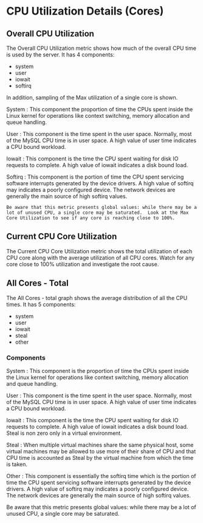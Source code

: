 # CPU Utilization Details (Cores)

## Overall CPU Utilization

The Overall CPU Utilization metric shows how much of the overall CPU time is used by the server. It has 4 components:

* system
* user
* iowait
* softirq

In addition, sampling of the Max utilization of a single core is shown.

System
: This component the proportion of time the CPUs spent inside the Linux kernel for operations like context switching, memory allocation and queue handling.

User
: This component is the time spent in the user space.  Normally, most of the MySQL CPU time is in user space. A high value of user time indicates a CPU bound workload.

Iowait
: This component is the time the CPU spent waiting for disk IO requests to complete.  A high value of iowait indicates a disk bound load.

Softirq
: This component is the portion of time the CPU spent servicing software interrupts generated by the device drivers.  A high value of softirq may indicates a poorly configured device.  The network devices are generally the main source of high softirq values.

    Be aware that this metric presents global values: while there may be a lot of unused CPU, a single core may be saturated.  Look at the Max Core Utilization to see if any core is reaching close to 100%.

## Current CPU Core Utilization

The Current CPU Core Utilization metric shows the total utilization of each CPU core along with the average utilization of all CPU cores.  Watch for any core close to 100% utilization and investigate the root cause.

## All Cores - Total

The All Cores - total graph shows the average distribution of all the CPU times.
It has 5 components:

* system
* user
* iowait
* steal
* other

### Components

System
: This component is the proportion of time the CPUs spent inside the Linux kernel for operations like context switching, memory allocation and queue handling.

User
: This component is the time spent in the user space.  Normally, most of the MySQL CPU time is in user space. A high value of user time indicates a CPU bound workload.

Iowait
: This component is the time the CPU spent waiting for disk IO requests to complete.  A high value of iowait indicates a disk bound load. Steal is non zero only in a virtual environment.

Steal
: When multiple virtual machines share the same physical host, some virtual machines may be allowed to use more of their share of CPU and that CPU time is accounted as Steal by the virtual machine from which the time is taken.

Other
: This component is essentially the softirq time which is the portion of time the CPU spent servicing software interrupts generated by the device drivers. A high value of softirq may indicates a poorly configured device.  The network devices are generally the main source of high softirq values.

Be aware that this metric presents global values: while there may be a lot of unused CPU, a single core may be saturated.
